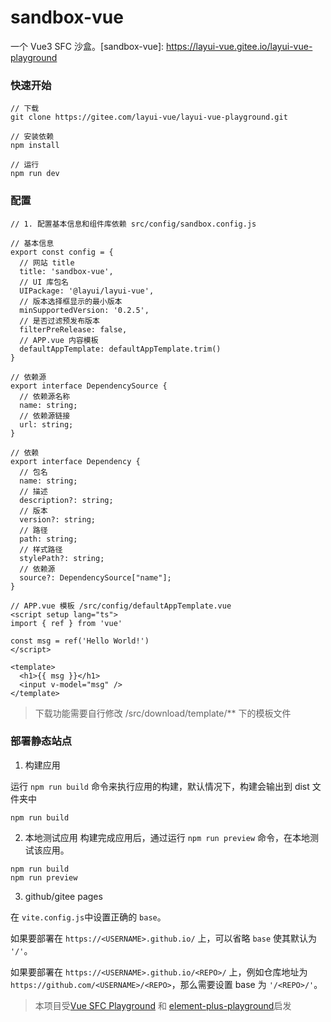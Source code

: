 # sandbox-vue

一个 Vue3 SFC 沙盒。[sandbox-vue]: https://layui-vue.gitee.io/layui-vue-playground</a>

### 快速开始

```
// 下载
git clone https://gitee.com/layui-vue/layui-vue-playground.git

// 安装依赖
npm install

// 运行
npm run dev

```

### 配置

```
// 1. 配置基本信息和组件库依赖 src/config/sandbox.config.js

// 基本信息
export const config = {
  // 网站 title
  title: 'sandbox-vue',
  // UI 库包名
  UIPackage: '@layui/layui-vue',
  // 版本选择框显示的最小版本
  minSupportedVersion: '0.2.5',
  // 是否过滤预发布版本
  filterPreRelease: false,
  // APP.vue 内容模板
  defaultAppTemplate: defaultAppTemplate.trim()
}

// 依赖源
export interface DependencySource {
  // 依赖源名称
  name: string;
  // 依赖源链接
  url: string;
}

// 依赖
export interface Dependency {
  // 包名
  name: string;
  // 描述
  description?: string;
  // 版本
  version?: string;
  // 路径
  path: string;
  // 样式路径
  stylePath?: string;
  // 依赖源
  source?: DependencySource["name"];
}

// APP.vue 模板 /src/config/defaultAppTemplate.vue
<script setup lang="ts">
import { ref } from 'vue'

const msg = ref('Hello World!')
</script>

<template>
  <h1>{{ msg }}</h1>
  <input v-model="msg" />
</template>

```

> 下载功能需要自行修改 /src/download/template/\*\* 下的模板文件

### 部署静态站点

1. 构建应用

运行 `npm run build` 命令来执行应用的构建，默认情况下，构建会输出到 dist 文件夹中

```
npm run build
```

2. 本地测试应用
   构建完成应用后，通过运行 `npm run preview` 命令，在本地测试该应用。

```
npm run build
npm run preview
```

3. github/gitee pages

在 `vite.config.js`中设置正确的 `base`。

如果要部署在 `https://<USERNAME>.github.io/` 上，可以省略 `base` 使其默认为 `'/'`。

如果要部署在 `https://<USERNAME>.github.io/<REPO>/` 上，例如仓库地址为` https://github.com/<USERNAME>/<REPO>`，那么需要设置 base 为 `'/<REPO>/'`。

> 本项目受[Vue SFC Playground](https://sfc.vuejs.org/) 和 [element-plus-playground](https://github.com/element-plus/element-plus-playground)启发

